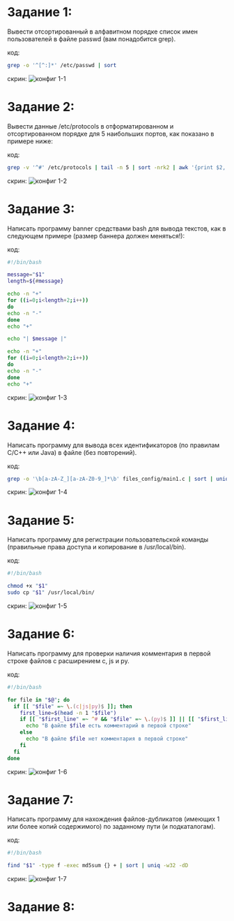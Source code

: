 # Задание 1: 
Вывести отсортированный в алфавитном порядке список имен пользователей в файле passwd (вам понадобится grep).

код:
```bash
grep -o '^[^:]*' /etc/passwd | sort
```
скрин:
![конфиг 1-1](https://github.com/user-attachments/assets/0c83d86b-4462-480d-9c48-354f407d571d)


# Задание 2: 
Вывести данные /etc/protocols в отформатированном и отсортированном порядке для 5 наибольших портов, как показано в примере ниже:

код:
```bash
grep -v '^#' /etc/protocols | tail -n 5 | sort -nrk2 | awk '{print $2, $1}'
```
скрин:
![конфиг 1-2](https://github.com/user-attachments/assets/0e3df6df-1993-4e96-a7cf-caf387ee14e9)


# Задание 3: 
Написать программу banner средствами bash для вывода текстов, как в следующем примере (размер баннера должен меняться!):

код:
```bash
#!/bin/bash

message="$1"
length=${#message}

echo -n "+"
for ((i=0;i<length+2;i++))
do
echo -n "-"
done
echo "+"

echo "| $message |"

echo -n "+"
for ((i=0;i<length+2;i++))
do
echo -n "-"
done
echo "+"
```
скрин:
![конфиг 1-3](https://github.com/user-attachments/assets/6c8dfab6-50d8-4304-b980-9d33db9666ad)


# Задание 4: 
Написать программу для вывода всех идентификаторов (по правилам C/C++ или Java) в файле (без повторений).

код:
```bash
grep -o '\b[a-zA-Z_][a-zA-Z0-9_]*\b' files_config/main1.c | sort | uniq
```

скрин:
![конфиг 1-4](https://github.com/user-attachments/assets/15e2a99b-ed49-476a-8588-0a7d0c153341)


# Задание 5: 
Написать программу для регистрации пользовательской команды (правильные права доступа и копирование в /usr/local/bin).

код:
```bash
#!/bin/bash

chmod +x "$1"
sudo cp "$1" /usr/local/bin/
```

скрин:
![конфиг 1-5](https://github.com/user-attachments/assets/e8eadcf8-f6b6-466f-913b-f0bfa4e5e0e5)


# Задание 6: 
Написать программу для проверки наличия комментария в первой строке файлов с расширением c, js и py.

код:
```bash
#!/bin/bash

for file in "$@"; do
  if [[ "$file" =~ \.(c|js|py)$ ]]; then
    first_line=$(head -n 1 "$file")
    if [[ "$first_line" =~ ^# && "$file" =~ \.(py)$ ]] || [[ "$first_line" =~ ^// && "$file" =~ \.(c|js)$ ]]; then
      echo "В файле $file есть комментарий в первой строке"
    else
      echo "В файле $file нет комментария в первой строке"
    fi
  fi
done
```

скрин:
![конфиг 1-6](https://github.com/user-attachments/assets/1cf06131-6e93-4976-9694-28c2419d97fd)


# Задание 7: 
Написать программу для нахождения файлов-дубликатов (имеющих 1 или более копий содержимого) по заданному пути (и подкаталогам).

код:
```bash
#!/bin/bash

find "$1" -type f -exec md5sum {} + | sort | uniq -w32 -dD
```

скрин:
![конфиг 1-7](https://github.com/user-attachments/assets/01971fda-0e9f-4ce6-9a2e-8c16632944c3)


# Задание 8: 


